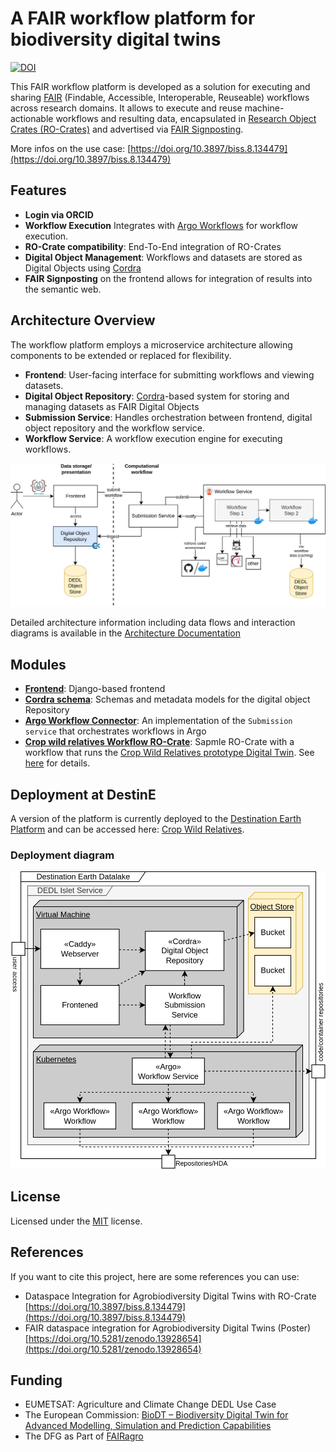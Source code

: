 # A FAIR workflow platform for biodiversity digital twins

[![DOI](https://zenodo.org/badge/DOI/10.5281/zenodo.17242629.svg)](https://doi.org/10.5281/zenodo.17242629)


This FAIR workflow platform is developed as a solution
for executing and sharing [FAIR](https://www.go-fair.org/fair-principles/) (Findable, Accessible, Interoperable, Reuseable)
workflows across research domains.
It allows to execute and reuse machine-actionable workflows and resulting data,
encapsulated in [Research Object Crates (RO-Crates)](https://www.researchobject.org/ro-crate/)
and advertised via [FAIR Signposting](https://signposting.org/FAIR/).

More infos on the use case: [https://doi.org/10.3897/biss.8.134479](https://doi.org/10.3897/biss.8.134479)


## Features

- **Login via ORCID**
- **Workflow Execution** Integrates with [Argo Workflows](https://argoproj.github.io/workflows/) for workflow execution.
- **RO-Crate compatibility**: End-To-End integration of RO-Crates
- **Digital Object Management**: Workflows and datasets are stored as Digital Objects using [Cordra](https://www.cordra.org/)
- **FAIR Signposting** on the frontend allows for integration of results into the semantic web.

## Architecture Overview


The workflow platform employs a microservice architecture allowing components to be extended or replaced for flexibility.

- **Frontend**: User-facing interface for submitting workflows and viewing datasets.
- **Digital Object Repository**: [Cordra](https://www.cordra.org/)-based system for storing and managing datasets as FAIR Digital Objects
- **Submission Service**: Handles orchestration between frontend, digital object repository and the workflow service.
- **Workflow Service**: A workflow execution engine for executing workflows.

![Components Diagram](assets/components.png)

Detailed architecture information including data flows and interaction diagrams is available in the [Architecture Documentation](./architecture.md)

## Modules

- [**Frontend**](https://github.com/Senckenberg-DCBiodivIT/FAIR-workflow-platform-frontend): Django-based frontend
- [**Cordra schema**](https://github.com/Senckenberg-DCBiodivIT/FAIR-workflow-platform-cordra-schema): Schemas and metadata models for the digital object Repository
- [**Argo Workflow Connector**](https://github.com/Senckenberg-DCBiodivIT/FAIR-workflow-platform-argo-connector): An implementation of the `Submission service` that orchestrates workflows in Argo
- [**Crop wild relatives Workflow RO-Crate**](https://github.com/Senckenberg-DCBiodivIT/cwr-workflow-ro-crate): Sapmle RO-Crate with a workflow that runs the [Crop Wild Relatives prototype Digital Twin](https://github.com/BioDT/uc-CWR). See [here](https://doi.org/10.3897/rio.10.e125192) for details. 

## Deployment at DestinE

A version of the platform is currently deployed to the [Destination Earth Platform](https://destination-earth.eu/) and can be accessed here: [Crop Wild Relatives](http://workflow.earth/). 

### Deployment diagram

![Deployment Diagram](assets/deployment.png)

## License

Licensed under the [MIT](./LICENSE) license.

## References

If you want to cite this project, here are some references you can use:

- Dataspace Integration for Agrobiodiversity Digital Twins with RO-Crate [https://doi.org/10.3897/biss.8.134479](https://doi.org/10.3897/biss.8.134479)
- FAIR dataspace integration for Agrobiodiversity Digital Twins (Poster) [https://doi.org/10.5281/zenodo.13928654](https://doi.org/10.5281/zenodo.13928654)

## Funding

- EUMETSAT: Agriculture and Climate Change DEDL Use Case
- The European Commission: [BioDT – Biodiversity Digital Twin for Advanced Modelling, Simulation and Prediction Capabilities](https://biodt.eu/)
- The DFG as Part of [FAIRagro](https://fairagro.net/)
